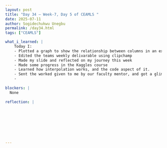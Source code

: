 ```yaml
---
layout: post
title: "Day 34 – Week-7, Day 5 of CEAMLS "
date: 2025-07-11
author: Sogidechukwu Unegbu
permalink: /day34.html
tags: ["CEAMLS"]

what_i_learned: |    
    Today I:
    - Plotted a graph to show the relationship between columns in an excel graph
    - Edited the teams weekly delivarable using clipchamp
    - Made my slide and reflected on my journey this week
    - Made some progress in the Kaggles course
    - Learned how interpolation works, and the code aspect of it.
    - Sent the worked given to me by our faculty mentor, and got a glimpse and plan of what the future weeks hold
    - 
  
blockers: |
  None
  
reflection: |
  


  
  

  
   
---
```


